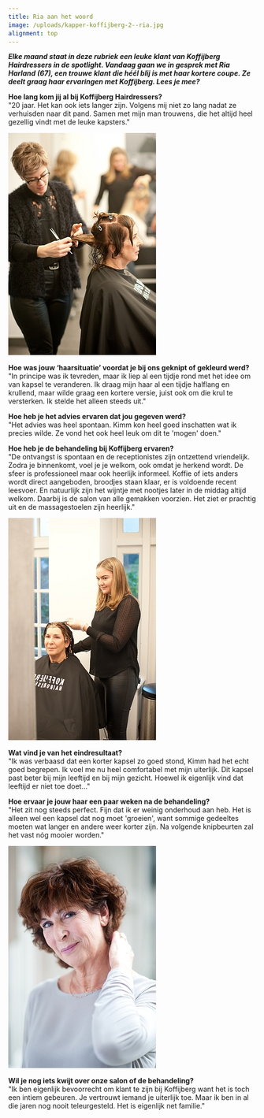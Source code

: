 ```yaml
---
title: Ria aan het woord
image: /uploads/kapper-koffijberg-2--ria.jpg
alignment: top
---
```



***Elke maand staat in deze rubriek een leuke klant van Koffijberg Hairdressers in de spotlight. Vandaag gaan we in gesprek met Ria Harland (67), een trouwe klant die h&eacute;&eacute;l blij is met haar kortere coupe. Ze deelt graag haar ervaringen met Koffijberg. Lees je mee?***

**Hoe lang kom jij al bij Koffijberg Hairdressers?**
<br>"20 jaar. Het kan ook iets langer zijn. Volgens mij niet zo lang nadat ze verhuisden naar dit pand. Samen met mijn man trouwens, die het altijd heel gezellig vindt met de leuke kapsters."

![](/uploads/versions/ria-kapper-amsterdam---x----300-451x---.jpg)

**Hoe was jouw ‘haarsituatie’ voordat je bij ons geknipt of gekleurd werd?**
<br>"In principe was ik tevreden, maar ik liep al een tijdje rond met het idee om van kapsel te veranderen. Ik draag mijn haar al een tijdje halflang en krullend, maar wilde graag een kortere versie, juist ook om die krul te versterken. Ik stelde het alleen steeds uit."

**Hoe heb je het advies ervaren dat jou gegeven werd?**
<br>"Het advies was heel spontaan. Kimm kon heel goed inschatten wat ik precies wilde. Ze vond het ook heel leuk om dit te 'mogen' doen."

**Hoe heb je de behandeling bij Koffijberg ervaren?**
<br>"De ontvangst is spontaan en de receptionistes zijn ontzettend vriendelijk. Zodra je binnenkomt, voel je je welkom, ook omdat je herkend wordt. De sfeer is professioneel maar ook heerlijk informeel. Koffie of iets anders wordt direct aangeboden, broodjes staan klaar, er is voldoende recent leesvoer. En natuurlijk zijn het wijntje met nootjes later in de middag altijd welkom. Daarbij is de salon van alle gemakken voorzien. Het ziet er prachtig uit en de massagestoelen zijn heerlijk."

![](/uploads/versions/ria-kapper-amsterdam-kleur---x----300-451x---.jpg)

**Wat vind je van het eindresultaat?**
<br>"Ik was verbaasd dat een korter kapsel zo goed stond, Kimm had het echt goed begrepen. Ik voel me nu heel comfortabel met mijn uiterlijk. Dit kapsel past beter bij mijn leeftijd en bij mijn gezicht. Hoewel ik eigenlijk vind dat leeftijd er niet toe doet…"

**Hoe ervaar je jouw haar een paar weken na de behandeling?**
<br>"Het zit nog steeds perfect. Fijn dat ik er weinig onderhoud aan heb. Het is alleen wel een kapsel dat nog moet 'groeien', want sommige gedeeltes moeten wat langer en andere weer korter zijn. Na volgende knipbeurten zal het vast n&oacute;g mooier worden."

![](/uploads/versions/ria-kapper-amsterdam-eindresultaat---x----300-451x---.jpg)

**Wil je nog iets kwijt over onze salon of de behandeling?**
<br>"Ik ben eigenlijk bevoorrecht om klant te zijn bij Koffijberg want het is toch een intiem gebeuren. Je vertrouwt iemand je uiterlijk toe. Maar ik ben in al die jaren nog nooit teleurgesteld. Het is eigenlijk net familie."